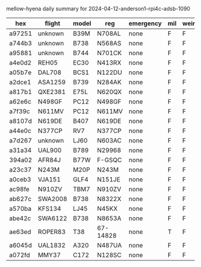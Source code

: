 mellow-hyena daily summary for 2024-04-12-anderson1-rpi4c-adsb-1090

|hex|flight|model|reg|emergency|mil|weirdo|
|--|--|--|--|--|--|--|
|a97251|unknown|B39M|N708AL|none|F|F|
|a744b3|unknown|B738|N568AS|none|F|F|
|a95881|unknown|B744|N701CK|none|F|F|
|a4e0d2|REH05|EC30|N413RX|none|F|F|
|a05b7e|DAL708|BCS1|N122DU|none|F|F|
|a2dce1|ASA1259|B739|N284AK|none|F|F|
|a817b1|QXE2381|E75L|N620QX|none|F|F|
|a62e6c|N498GF|PC12|N498GF|none|F|F|
|a7f39c|N611MV|PC12|N611MV|none|F|F|
|a8107d|N619DE|B407|N619DE|none|F|F|
|a44e0c|N377CP|RV7|N377CP|none|F|F|
|a7d267|unknown|LJ60|N603AC|none|F|F|
|a31a34|UAL900|B789|N29968|none|F|F|
|394a02|AFR84J|B77W|F-GSQC|none|F|F|
|a23c37|N243M|M20P|N243M|none|F|F|
|a0ceb3|VJA151|GLF4|N151JE|none|F|F|
|ac98fe|N910ZV|TBM7|N910ZV|none|F|F|
|ab627c|SWA2008|B738|N8322X|none|F|F|
|a570ba|KFS134|LJ45|N45KX|none|F|F|
|abe42c|SWA6122|B738|N8653A|none|F|F|
|ae63ed|ROPER83|T38|67-14828|none|T|F|
|a6045d|UAL1832|A320|N487UA|none|F|F|
|a072fd|MMY37|C172|N128SC|none|F|F|
